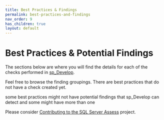```yaml
---
title: Best Practices & Findings
permalink: best-practices-and-findings
nav_order: 9
has_children: true
layout: default
---
```

<a name="findings"></a>
# Best Practices & Potential Findings

The sections below are where you will find the details for each of the checks performed in [sp_Develop](https://raw.githubusercontent.com/kevinmartintech/sp_develop/master/sp_Develop.sql). 

Feel free to browse the finding groupings. There are best practices that do not have a check created yet.

some best practices might not have potential findings that sp_Develop can detect and some might have more than one

Please consider [Contributing to the SQL Server Assess](https://github.com/kevinmartintech/sp_Develop/blob/master/CONTRIBUTING.md) project.